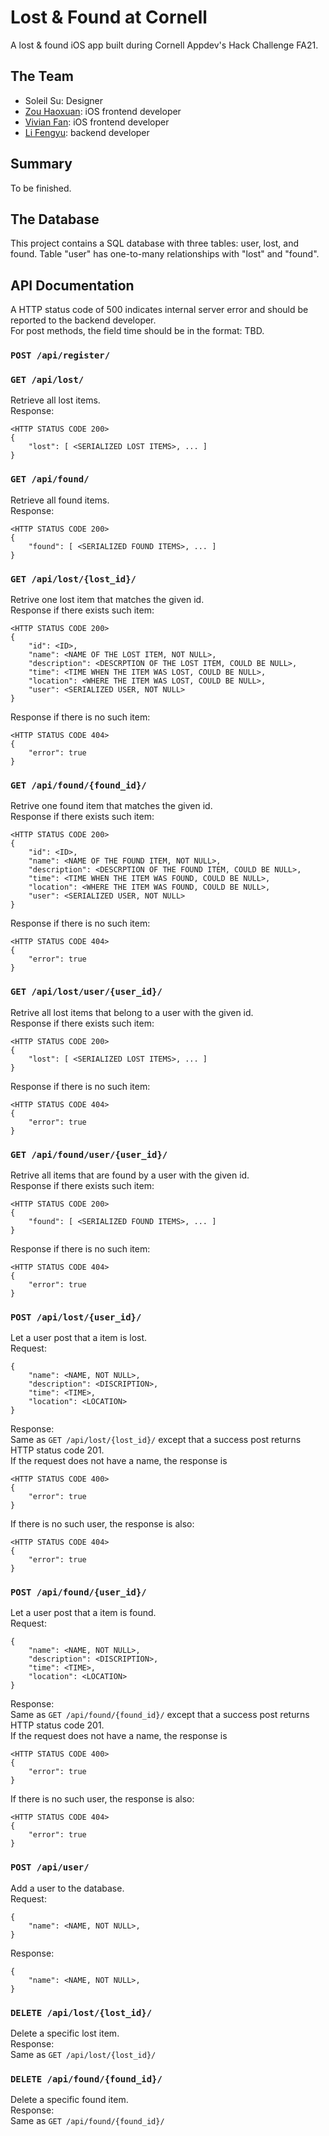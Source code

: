 # Lost & Found at Cornell
A lost & found iOS app built during Cornell Appdev's Hack Challenge FA21.
## The Team
- Soleil Su: Designer
- [Zou Haoxuan](https://github.com/PORRIDGE-ZOU): iOS frontend developer
- [Vivian Fan](https://github.com/Vivian0913): iOS frontend developer
- [Li Fengyu](https://github.com/fengyuli2002): backend developer
## Summary
To be finished.
## The Database
This project contains a SQL database with three tables: user, lost, and found. Table "user" has one-to-many relationships with "lost" and "found".
## API Documentation
A HTTP status code of 500 indicates internal server error and should be reported to the backend developer.  
For post methods, the field time should be in the format: TBD.
### `POST /api/register/`
### `GET /api/lost/`
Retrieve all lost items.   
Response:
```
<HTTP STATUS CODE 200>
{
    "lost": [ <SERIALIZED LOST ITEMS>, ... ]
}
```
### `GET /api/found/`
Retrieve all found items.   
Response:
```
<HTTP STATUS CODE 200>
{
    "found": [ <SERIALIZED FOUND ITEMS>, ... ]
}
```
### `GET /api/lost/{lost_id}/`
Retrive one lost item that matches the given id.  
Response if there exists such item:
```
<HTTP STATUS CODE 200>
{
    "id": <ID>,
    "name": <NAME OF THE LOST ITEM, NOT NULL>,
    "description": <DESCRPTION OF THE LOST ITEM, COULD BE NULL>,
    "time": <TIME WHEN THE ITEM WAS LOST, COULD BE NULL>,
    "location": <WHERE THE ITEM WAS LOST, COULD BE NULL>,
    "user": <SERIALIZED USER, NOT NULL>
}
```
Response if there is no such item:
```
<HTTP STATUS CODE 404>
{
    "error": true
}
```
### `GET /api/found/{found_id}/`
Retrive one found item that matches the given id.  
Response if there exists such item:
```
<HTTP STATUS CODE 200>
{
    "id": <ID>,
    "name": <NAME OF THE FOUND ITEM, NOT NULL>,
    "description": <DESCRPTION OF THE FOUND ITEM, COULD BE NULL>,
    "time": <TIME WHEN THE ITEM WAS FOUND, COULD BE NULL>,
    "location": <WHERE THE ITEM WAS FOUND, COULD BE NULL>,
    "user": <SERIALIZED USER, NOT NULL>
}
```
Response if there is no such item:
```
<HTTP STATUS CODE 404>
{
    "error": true
}
```
### `GET /api/lost/user/{user_id}/`
Retrive all lost items that belong to a user with the given id.  
Response if there exists such item:
```
<HTTP STATUS CODE 200>
{
    "lost": [ <SERIALIZED LOST ITEMS>, ... ]
}
```
Response if there is no such item:
```
<HTTP STATUS CODE 404>
{
    "error": true
}
```
### `GET /api/found/user/{user_id}/`
Retrive all items that are found by a user with the given id.  
Response if there exists such item:
```
<HTTP STATUS CODE 200>
{
    "found": [ <SERIALIZED FOUND ITEMS>, ... ]
}
```
Response if there is no such item:
```
<HTTP STATUS CODE 404>
{
    "error": true
}
```
### `POST /api/lost/{user_id}/`
Let a user post that a item is lost.  
Request:
```
{
    "name": <NAME, NOT NULL>,
    "description": <DISCRIPTION>,
    "time": <TIME>,
    "location": <LOCATION>
}
```
Response:  
Same as `GET /api/lost/{lost_id}/` except that a success post returns HTTP status code 201.  
If the request does not have a name, the response is 
```
<HTTP STATUS CODE 400>
{
    "error": true
}
```
If there is no such user, the response is also:
```
<HTTP STATUS CODE 404>
{
    "error": true
}
```
### `POST /api/found/{user_id}/`
Let a user post that a item is found.  
Request:
```
{
    "name": <NAME, NOT NULL>,
    "description": <DISCRIPTION>,
    "time": <TIME>,
    "location": <LOCATION>
}
```
Response:  
Same as `GET /api/found/{found_id}/` except that a success post returns HTTP status code 201.  
If the request does not have a name, the response is 
```
<HTTP STATUS CODE 400>
{
    "error": true
}
```
If there is no such user, the response is also:
```
<HTTP STATUS CODE 404>
{
    "error": true
}
```
### `POST /api/user/` 
Add a user to the database.  
Request:
```
{
    "name": <NAME, NOT NULL>,
}
```
Response:
```
{
    "name": <NAME, NOT NULL>,
}
```
### `DELETE /api/lost/{lost_id}/`
Delete a specific lost item.  
Response:  
Same as `GET /api/lost/{lost_id}/` 
### `DELETE /api/found/{found_id}/`
Delete a specific found item.  
Response:  
Same as `GET /api/found/{found_id}/`
